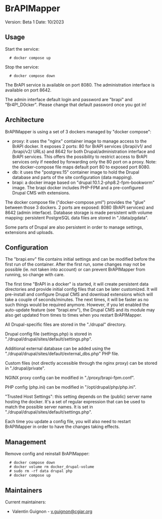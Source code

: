 BrAPIMapper
===========

Version: Beta 1
Date:    10/2023


Usage
-----

Start the service:
```
  # docker compose up
```

Stop the service:
```
  # docker compose down
```

The BrAPI service is available on port 8080. The administration interface is
available on port 8642.

The admin interface default login and password are "brapi" and "Br4P!_D0cker".
Please change that default password once you got in!


Architecture
------------
BrAPIMapper is using a set of 3 dockers managed by "docker compose":
- proxy: it uses the "nginx" container image to manage access to the BrAPI
  docker. It exposes 2 ports: 80 for BrAPI services (/brapi/v1/ and /brapi/v2/
  URLs) and 8642 for both Drupal/administration interface and BrAPI services.
  This offers the possibility to restrict access to BrAPI services only if
  needed by forwarding only the 80 port on a proxy.
  Note: the docker-compose file maps default port 80 to exposed port 8080.
- db: it uses the "postgres:15" container image to hold the Drupal database and
  parts of the site configuration (data mapping).
- brapi: a docker image based on "drupal:10.1.2-php8.2-fpm-bookworm" image.
  The brapi docker includes PHP-FPM and a pre-configured Drupal CMS with
  extensions.

The docker compose file ("docker-compose.yml") provides the "glue" between those
3 dockers.
2 ports are exposed: 8080 (BrAPI services) and 8642 (admin interface).
Database storage is made persistent with volume mapping: persistent PostgreSQL
data files are stored in "./data/pgdata".

Some parts of Drupal are also persistent in order to manage settings, extensions
and uploads.


Configuration
-------------

The "brapi.env" file contains initial settings and can be modified before the
first run of the container. After the first run, some changes may not be
possible (ie. not taken into account) or can prevent BrAPIMapper from running,
so change with care.

The first time "BrAPI in a docker" is started, it will create persistent data
directories and provide initial config files that can be later customized. It
will pre-install and configure Drupal CMS and download extensions which will
take a couple of seconds/minutes. The next times, it will be faster as no
such things would be required anymore. However, if you let enabled the
auto-update feature (see "brapi.env"), the Drupal CMS and its module may also
get updated from times to times when you restart BrAPIMapper.

All Drupal-specific files are stored in the "./drupal" directory.

Drupal config file (settings.php) is stored in
"./drupal/drupal/sites/default/settings.php".

Additional external database can be added using the
"./drupal/drupal/sites/default/external_dbs.php" PHP file.

Custom files (not directly accessible through the nginx proxy) can be stored in
"./drupal/private".

NGINX proxy config can be modified in "./proxy/brapi-fpm.conf".

PHP config (php.ini) can be modified in "/opt/drupal/php/php.ini".

"Trusted Host Settings": this setting depends on the (public) server name
hosting the docker. It's a set of regular expression that can be used to match
the possible server names. It is set in
"./drupal/drupal/sites/default/settings.php".

Each time you update a config file, you will also need to restart BrAPIMapper in
order to have the changes taking effects.


Management
----------

Remove config and reinstall BrAPIMapper:
```
  # docker compose down
  # docker volume rm docker_drupal-volume
  # sudo rm -rf data drupal php
  # docker compose up
```


Maintainers
-----------

Current maintainers:
 * Valentin Guignon - v.guignon@cgiar.org
